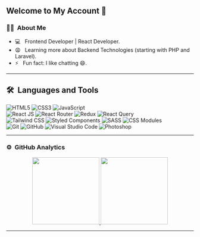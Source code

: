 ## Welcome to My Account 👋

### 👩‍💻 &nbsp;About Me

- 💻 &nbsp; Frontend Developer | React Developer.
- 😩 &nbsp; Learning more about Backend Technologies (starting with PHP and Laravel).
- ⚡️ &nbsp; Fun fact: I like chatting 😄.

---

## 🛠 &nbsp;Languages and Tools

  ![HTML5](https://img.shields.io/badge/-HTML5-333333?style=flat&logo=HTML5)
  ![CSS3](https://img.shields.io/badge/-CSS3-333333?style=flat&logo=CSS3&logoColor=1572B6)
  ![JavaScript](https://img.shields.io/badge/-JavaScript-333333?style=flat&logo=javascript)  
  ![React JS](https://img.shields.io/badge/-React%20JS-092E20?style=flat&logo=react)
  ![React Router](https://img.shields.io/badge/-React%20Router-092E20?style=flat&logo=reactrouter)
  ![Redux](https://img.shields.io/badge/-Redux-092E20?style=flat&logo=redux&logoColor=00a7e5)
  ![React Query](https://img.shields.io/badge/-React%20Query-092E20?style=flat&logo=reactquery&logoColor=ff4154)  
  ![Tailwind CSS](https://img.shields.io/badge/-Tailwind%20CSS-092E20?style=flat&logo=tailwindcss)
  ![Styled Components](https://img.shields.io/badge/-Styled%20Components-092E20?style=flat&logo=styledcomponents)
  ![SASS](https://img.shields.io/badge/-sass-333333?style=flat&logo=sass)
  ![CSS Modules](https://img.shields.io/badge/-css%20modules-333333?style=flat&logo=cssmodules)   
  ![Git](https://img.shields.io/badge/-Git-333333?style=flat&logo=git)
  ![GitHub](https://img.shields.io/badge/-GitHub-333333?style=flat&logo=github)
  ![Visual Studio Code](https://img.shields.io/badge/-Visual%20Studio%20Code-333333?style=flat&logo=visual-studio-code&logoColor=007ACC)
  ![Photoshop](https://img.shields.io/badge/-Photoshop-333333?style=flat&logo=adobe-photoshop)    

---


### ⚙️ &nbsp;GitHub Analytics

<p align="center">
<a href="https://github.com/ShubhamSarda">
  <img height="180em" src="https://github-readme-stats-eight-theta.vercel.app/api?username=AbdelhamidYousef&show_icons=true&theme=dark&include_all_commits=true&count_private=true"/>
  <img height="180em" src="https://github-readme-stats-eight-theta.vercel.app/api/top-langs/?username=AbdelhamidYousef&layout=compact&langs_count=8&theme=dark"/>
</a>
</p>

---
